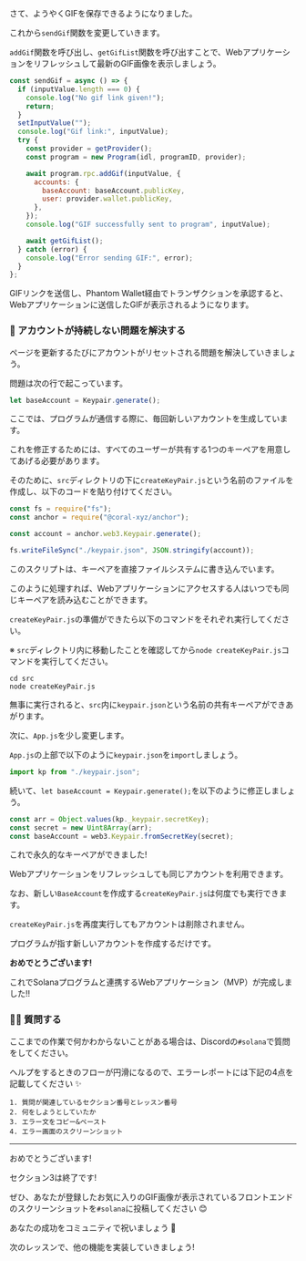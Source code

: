 さて、ようやくGIFを保存できるようになりました。

これから`sendGif`関数を変更していきます。

`addGif`関数を呼び出し、`getGifList`関数を呼び出すことで、Webアプリケーションをリフレッシュして最新のGIF画像を表示しましょう。

```js
const sendGif = async () => {
  if (inputValue.length === 0) {
    console.log("No gif link given!");
    return;
  }
  setInputValue("");
  console.log("Gif link:", inputValue);
  try {
    const provider = getProvider();
    const program = new Program(idl, programID, provider);

    await program.rpc.addGif(inputValue, {
      accounts: {
        baseAccount: baseAccount.publicKey,
        user: provider.wallet.publicKey,
      },
    });
    console.log("GIF successfully sent to program", inputValue);

    await getGifList();
  } catch (error) {
    console.log("Error sending GIF:", error);
  }
};
```

GIFリンクを送信し、Phantom Wallet経由でトランザクションを承認すると、Webアプリケーションに送信したGIFが表示されるようになります。

### 🙈 アカウントが持続しない問題を解決する

ページを更新するたびにアカウントがリセットされる問題を解決していきましょう。

問題は次の行で起こっています。

```js
let baseAccount = Keypair.generate();
```

ここでは、プログラムが通信する際に、毎回新しいアカウントを生成しています。

これを修正するためには、すべてのユーザーが共有する1つのキーペアを用意してあげる必要があります。

そのために、`src`ディレクトリの下に`createKeyPair.js`という名前のファイルを作成し、以下のコードを貼り付けてください。

```js
const fs = require("fs");
const anchor = require("@coral-xyz/anchor");

const account = anchor.web3.Keypair.generate();

fs.writeFileSync("./keypair.json", JSON.stringify(account));
```

このスクリプトは、キーペアを直接ファイルシステムに書き込んでいます。

このように処理すれば、Webアプリケーションにアクセスする人はいつでも同じキーペアを読み込むことができます。

`createKeyPair.js`の準備ができたら以下のコマンドをそれぞれ実行してください。

※ `src`ディレクトリ内に移動したことを確認してから`node createKeyPair.js`コマンドを実行してください。

```
cd src
node createKeyPair.js
```

無事に実行されると、`src`内に`keypair.json`という名前の共有キーペアができあがります。

次に、`App.js`を少し変更します。

`App.js`の上部で以下のように`keypair.json`を`import`しましょう。

```js
import kp from "./keypair.json";
```

続いて、`let baseAccount = Keypair.generate();`を以下のように修正しましょう。

```js
const arr = Object.values(kp._keypair.secretKey);
const secret = new Uint8Array(arr);
const baseAccount = web3.Keypair.fromSecretKey(secret);
```

これで永久的なキーペアができました!

Webアプリケーションをリフレッシュしても同じアカウントを利用できます。

なお、新しい`BaseAccount`を作成する`createKeyPair.js`は何度でも実行できます。

`createKeyPair.js`を再度実行してもアカウントは削除されません。

プログラムが指す新しいアカウントを作成するだけです。

**おめでとうございます!**

これでSolanaプログラムと連携するWebアプリケーション（MVP）が完成しました!!

### 🙋‍♂️ 質問する

ここまでの作業で何かわからないことがある場合は、Discordの`#solana`で質問をしてください。

ヘルプをするときのフローが円滑になるので、エラーレポートには下記の4点を記載してください ✨

```
1. 質問が関連しているセクション番号とレッスン番号
2. 何をしようとしていたか
3. エラー文をコピー&ペースト
4. エラー画面のスクリーンショット
```

---

おめでとうございます!

セクション3は終了です!

ぜひ、あなたが登録したお気に入りのGIF画像が表示されているフロントエンドのスクリーンショットを`#solana`に投稿してください 😊

あなたの成功をコミュニティで祝いましょう 🎉

次のレッスンで、他の機能を実装していきましょう!
